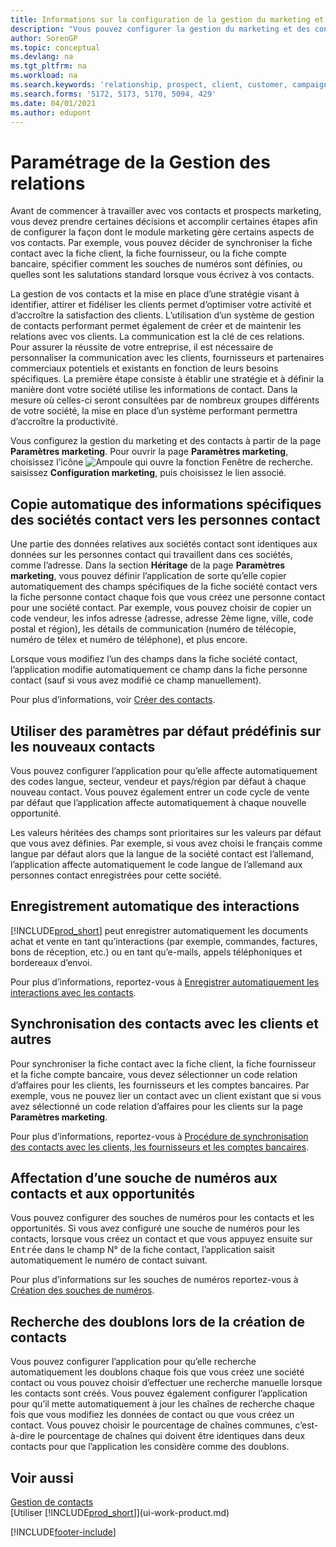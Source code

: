 ```yaml
---
title: Informations sur la configuration de la gestion du marketing et des contacts
description: "Vous pouvez configurer la gestion du marketing et des contacts dans Business\_Central pour optimiser les relations avec les prospects ou les clients, et améliorer des campagnes ou des promotions."
author: SorenGP
ms.topic: conceptual
ms.devlang: na
ms.tgt_pltfrm: na
ms.workload: na
ms.search.keywords: 'relationship, prospect, client, customer, campaign, promo'
ms.search.forms: '5172, 5173, 5170, 5094, 429'
ms.date: 04/01/2021
ms.author: edupont
---
```

# <a name="setting-up-relationship-management"></a><a name="setting-up-relationship-management"></a><a name="setting-up-relationship-management"></a>Paramétrage de la Gestion des relations

Avant de commencer à travailler avec vos contacts et prospects marketing, vous devez prendre certaines décisions et accomplir certaines étapes afin de configurer la façon dont le module marketing gère certains aspects de vos contacts. Par exemple, vous pouvez décider de synchroniser la fiche contact avec la fiche client, la fiche fournisseur, ou la fiche compte bancaire, spécifier comment les souches de numéros sont définies, ou quelles sont les salutations standard lorsque vous écrivez à vos contacts.

La gestion de vos contacts et la mise en place d’une stratégie visant à identifier, attirer et fidéliser les clients permet d’optimiser votre activité et d’accroître la satisfaction des clients. L’utilisation d’un système de gestion de contacts performant permet également de créer et de maintenir les relations avec vos clients. La communication est la clé de ces relations. Pour assurer la réussite de votre entreprise, il est nécessaire de personnaliser la communication avec les clients, fournisseurs et partenaires commerciaux potentiels et existants en fonction de leurs besoins spécifiques. La première étape consiste à établir une stratégie et à définir la manière dont votre société utilise les informations de contact. Dans la mesure où celles-ci seront consultées par de nombreux groupes différents de votre société, la mise en place d’un système performant permettra d’accroître la productivité.

Vous configurez la gestion du marketing et des contacts à partir de la page **Paramètres marketing**. Pour ouvrir la page **Paramètres marketing**, choisissez l’icône ![Ampoule qui ouvre la fonction Fenêtre de recherche.](media/ui-search/search_small.png "Dites-moi ce que vous voulez faire") saisissez **Configuration marketing**, puis choisissez le lien associé.

## <a name="automatically-copying-specific-information-from-contact-companies-to-contact-persons"></a><a name="automatically-copying-specific-information-from-contact-companies-to-contact-persons"></a><a name="automatically-copying-specific-information-from-contact-companies-to-contact-persons"></a>Copie automatique des informations spécifiques des sociétés contact vers les personnes contact
Une partie des données relatives aux sociétés contact sont identiques aux données sur les personnes contact qui travaillent dans ces sociétés, comme l’adresse. Dans la section **Héritage** de la page **Paramètres marketing**, vous pouvez définir l’application de sorte qu’elle copier automatiquement des champs spécifiques de la fiche société contact vers la fiche personne contact chaque fois que vous créez une personne contact pour une société contact. Par exemple, vous pouvez choisir de copier un code vendeur, les infos adresse (adresse, adresse 2ème ligne, ville, code postal et région), les détails de communication (numéro de télécopie, numéro de télex et numéro de téléphone), et plus encore.

Lorsque vous modifiez l’un des champs dans la fiche société contact, l’application modifie automatiquement ce champ dans la fiche personne contact (sauf si vous avez modifié ce champ manuellement).

Pour plus d’informations, voir [Créer des contacts](marketing-create-contact-companies.md).

## <a name="use-predefined-defaults-on-new-contacts"></a><a name="use-predefined-defaults-on-new-contacts"></a><a name="use-predefined-defaults-on-new-contacts"></a>Utiliser des paramètres par défaut prédéfinis sur les nouveaux contacts
Vous pouvez configurer l’application pour qu’elle affecte automatiquement des codes langue, secteur, vendeur et pays/région par défaut à chaque nouveau contact. Vous pouvez également entrer un code cycle de vente par défaut que l’application affecte automatiquement à chaque nouvelle opportunité.

Les valeurs héritées des champs sont prioritaires sur les valeurs par défaut que vous avez définies. Par exemple, si vous avez choisi le français comme langue par défaut alors que la langue de la société contact est l’allemand, l’application affecte automatiquement le code langue de l’allemand aux personnes contact enregistrées pour cette société.

<!--You can also setup a default salutation that application automatically assigns to your contacts. You can use these salutations in your interaction template attachments (for example, Microsoft Word documents). When setting up a default salutation, you can enter a salutation text and a salutation format. For example, if the salutation text is Dear, and the salutation format is Salutation Text + Title + Name, application will automatically enter Dear Mr. John Smith as a salutation for a contact called John Smith.-->

## <a name="automatically-recording-interactions"></a><a name="automatically-recording-interactions"></a><a name="automatically-recording-interactions"></a>Enregistrement automatique des interactions
[!INCLUDE[prod_short](includes/prod_short.md)] peut enregistrer automatiquement les documents achat et vente en tant qu’interactions (par exemple, commandes, factures, bons de réception, etc.) ou en tant qu’e-mails, appels téléphoniques et bordereaux d’envoi.

Pour plus d’informations, reportez-vous à [Enregistrer automatiquement les interactions avec les contacts](marketing-auto-record-interactions.md).

## <a name="synchronizing-contacts-with-customers-and-more"></a><a name="synchronizing-contacts-with-customers-and-more"></a><a name="synchronizing-contacts-with-customers-and-more"></a>Synchronisation des contacts avec les clients et autres
Pour synchroniser la fiche contact avec la fiche client, la fiche fournisseur et la fiche compte bancaire, vous devez sélectionner un code relation d’affaires pour les clients, les fournisseurs et les comptes bancaires. Par exemple, vous ne pouvez lier un contact avec un client existant que si vous avez sélectionné un code relation d’affaires pour les clients sur la page **Paramètres marketing**.

Pour plus d’informations, reportez-vous à [Procédure de synchronisation des contacts avec les clients, les fournisseurs et les comptes bancaires](marketing-create-contact-companies.md#synchronizing-contacts-with-customers-vendors-employees-and-bank-accounts).  

## <a name="assigning-a-number-series-to-contacts-and-opportunities"></a><a name="assigning-a-number-series-to-contacts-and-opportunities"></a><a name="assigning-a-number-series-to-contacts-and-opportunities"></a>Affectation d’une souche de numéros aux contacts et aux opportunités
Vous pouvez configurer des souches de numéros pour les contacts et les opportunités. Si vous avez configuré une souche de numéros pour les contacts, lorsque vous créez un contact et que vous appuyez ensuite sur <kbd>Entrée</kbd> dans le champ N° de la fiche contact, l’application saisit automatiquement le numéro de contact suivant.

Pour plus d’informations sur les souches de numéros reportez-vous à [Création des souches de numéros](ui-create-number-series.md).

## <a name="searching-for-duplicate-contacts-when-contacts-are-created"></a><a name="searching-for-duplicate-contacts-when-contacts-are-created"></a><a name="searching-for-duplicate-contacts-when-contacts-are-created"></a>Recherche des doublons lors de la création de contacts
Vous pouvez configurer l’application pour qu’elle recherche automatiquement les doublons chaque fois que vous créez une société contact ou vous pouvez choisir d’effectuer une recherche manuelle lorsque les contacts sont créés. Vous pouvez également configurer l’application pour qu’il mette automatiquement à jour les chaînes de recherche chaque fois que vous modifiez les données de contact ou que vous créez un contact. Vous pouvez choisir le pourcentage de chaînes communes, c’est-à-dire le pourcentage de chaînes qui doivent être identiques dans deux contacts pour que l’application les considère comme des doublons.

## <a name="see-also"></a><a name="see-also"></a><a name="see-also"></a>Voir aussi
[Gestion de contacts](marketing-contacts.md)  
[Utiliser [!INCLUDE[prod_short](includes/prod_short.md)]](ui-work-product.md)  


[!INCLUDE[footer-include](includes/footer-banner.md)]
